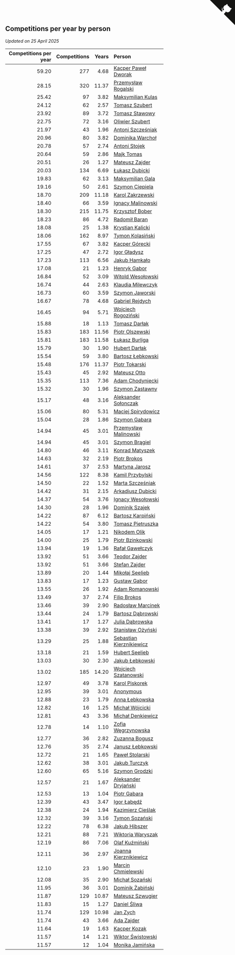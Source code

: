 ## Competitions per year by person

*Updated on 25 April 2025*

| Competitions per year | Competitions | Years | Person |
| ---: | ---: | ---: | :--- |
| 59.20 | 277 | 4.68 | [Kacper Paweł Dworak](https://www.worldcubeassociation.org/persons/2020DWOR01) |
| 28.15 | 320 | 11.37 | [Przemysław Rogalski](https://www.worldcubeassociation.org/persons/2013ROGA02) |
| 25.42 | 97 | 3.82 | [Maksymilian Kulas](https://www.worldcubeassociation.org/persons/2021KULA02) |
| 24.12 | 62 | 2.57 | [Tomasz Szubert](https://www.worldcubeassociation.org/persons/2022SZUB02) |
| 23.92 | 89 | 3.72 | [Tomasz Stawowy](https://www.worldcubeassociation.org/persons/2021STAW01) |
| 22.75 | 72 | 3.16 | [Oliwier Szubert](https://www.worldcubeassociation.org/persons/2022SZUB01) |
| 21.97 | 43 | 1.96 | [Antoni Szcześniak](https://www.worldcubeassociation.org/persons/2023SZCZ04) |
| 20.96 | 80 | 3.82 | [Dominika Warchoł](https://www.worldcubeassociation.org/persons/2021WARC01) |
| 20.78 | 57 | 2.74 | [Antoni Stojek](https://www.worldcubeassociation.org/persons/2022STOJ03) |
| 20.64 | 59 | 2.86 | [Majk Tomas](https://www.worldcubeassociation.org/persons/2022TOMA05) |
| 20.51 | 26 | 1.27 | [Mateusz Zajder](https://www.worldcubeassociation.org/persons/2024ZAJD01) |
| 20.03 | 134 | 6.69 | [Łukasz Dubicki](https://www.worldcubeassociation.org/persons/2018DUBI01) |
| 19.83 | 62 | 3.13 | [Maksymilian Gala](https://www.worldcubeassociation.org/persons/2022GALA01) |
| 19.16 | 50 | 2.61 | [Szymon Ciepiela](https://www.worldcubeassociation.org/persons/2022CIEP01) |
| 18.70 | 209 | 11.18 | [Karol Zakrzewski](https://www.worldcubeassociation.org/persons/2014ZAKR01) |
| 18.40 | 66 | 3.59 | [Ignacy Malinowski](https://www.worldcubeassociation.org/persons/2021MALI02) |
| 18.30 | 215 | 11.75 | [Krzysztof Bober](https://www.worldcubeassociation.org/persons/2013BOBE01) |
| 18.23 | 86 | 4.72 | [Radomił Baran](https://www.worldcubeassociation.org/persons/2020BARA02) |
| 18.08 | 25 | 1.38 | [Krystian Kalicki](https://www.worldcubeassociation.org/persons/2023KALI10) |
| 18.06 | 162 | 8.97 | [Tymon Kolasiński](https://www.worldcubeassociation.org/persons/2016KOLA02) |
| 17.55 | 67 | 3.82 | [Kacper Górecki](https://www.worldcubeassociation.org/persons/2021GORE01) |
| 17.25 | 47 | 2.72 | [Igor Gładysz](https://www.worldcubeassociation.org/persons/2022GLAD01) |
| 17.23 | 113 | 6.56 | [Jakub Hamkało](https://www.worldcubeassociation.org/persons/2018HAMK01) |
| 17.08 | 21 | 1.23 | [Henryk Gabor](https://www.worldcubeassociation.org/persons/2024GABO02) |
| 16.84 | 52 | 3.09 | [Witold Wesołowski](https://www.worldcubeassociation.org/persons/2022WESO01) |
| 16.74 | 44 | 2.63 | [Klaudia Milewczyk](https://www.worldcubeassociation.org/persons/2022MILE05) |
| 16.73 | 60 | 3.59 | [Szymon Jaworski](https://www.worldcubeassociation.org/persons/2021JAWO01) |
| 16.67 | 78 | 4.68 | [Gabriel Rejdych](https://www.worldcubeassociation.org/persons/2020REJD01) |
| 16.45 | 94 | 5.71 | [Wojciech Rogoziński](https://www.worldcubeassociation.org/persons/2019ROGO04) |
| 15.88 | 18 | 1.13 | [Tomasz Darłak](https://www.worldcubeassociation.org/persons/2024DARL01) |
| 15.83 | 183 | 11.56 | [Piotr Olszewski](https://www.worldcubeassociation.org/persons/2013OLSZ02) |
| 15.81 | 183 | 11.58 | [Łukasz Burliga](https://www.worldcubeassociation.org/persons/2013BURL01) |
| 15.79 | 30 | 1.90 | [Hubert Darłak](https://www.worldcubeassociation.org/persons/2023DARL03) |
| 15.54 | 59 | 3.80 | [Bartosz Łebkowski](https://www.worldcubeassociation.org/persons/2021LEBK01) |
| 15.48 | 176 | 11.37 | [Piotr Tokarski](https://www.worldcubeassociation.org/persons/2013TOKA01) |
| 15.43 | 45 | 2.92 | [Mateusz Otto](https://www.worldcubeassociation.org/persons/2022OTTO01) |
| 15.35 | 113 | 7.36 | [Adam Chodyniecki](https://www.worldcubeassociation.org/persons/2017CHOD02) |
| 15.32 | 30 | 1.96 | [Szymon Zastawny](https://www.worldcubeassociation.org/persons/2023ZAST01) |
| 15.17 | 48 | 3.16 | [Aleksander Sołonczak](https://www.worldcubeassociation.org/persons/2022SOLO01) |
| 15.06 | 80 | 5.31 | [Maciej Spirydowicz](https://www.worldcubeassociation.org/persons/2020SPIR01) |
| 15.04 | 28 | 1.86 | [Szymon Gabara](https://www.worldcubeassociation.org/persons/2023GABA01) |
| 14.94 | 45 | 3.01 | [Przemysław Malinowski](https://www.worldcubeassociation.org/persons/2022MALI01) |
| 14.94 | 45 | 3.01 | [Szymon Brągiel](https://www.worldcubeassociation.org/persons/2022BRAG03) |
| 14.80 | 46 | 3.11 | [Konrad Matyszek](https://www.worldcubeassociation.org/persons/2022MATY02) |
| 14.63 | 32 | 2.19 | [Piotr Brokos](https://www.worldcubeassociation.org/persons/2023BROK01) |
| 14.61 | 37 | 2.53 | [Martyna Jarosz](https://www.worldcubeassociation.org/persons/2022JARO01) |
| 14.56 | 122 | 8.38 | [Kamil Przybylski](https://www.worldcubeassociation.org/persons/2016PRZY01) |
| 14.50 | 22 | 1.52 | [Marta Szcześniak](https://www.worldcubeassociation.org/persons/2023SZCZ07) |
| 14.42 | 31 | 2.15 | [Arkadiusz Dubicki](https://www.worldcubeassociation.org/persons/2023DUBI01) |
| 14.37 | 54 | 3.76 | [Ignacy Wesołowski](https://www.worldcubeassociation.org/persons/2021WESO01) |
| 14.30 | 28 | 1.96 | [Dominik Szajek](https://www.worldcubeassociation.org/persons/2023SZAJ01) |
| 14.22 | 87 | 6.12 | [Bartosz Karpiński](https://www.worldcubeassociation.org/persons/2019KARP03) |
| 14.22 | 54 | 3.80 | [Tomasz Pietruszka](https://www.worldcubeassociation.org/persons/2021PIET01) |
| 14.05 | 17 | 1.21 | [Nikodem Olik](https://www.worldcubeassociation.org/persons/2024OLIK01) |
| 14.00 | 25 | 1.79 | [Piotr Bzinkowski](https://www.worldcubeassociation.org/persons/2023BZIN01) |
| 13.94 | 19 | 1.36 | [Rafał Gawełczyk](https://www.worldcubeassociation.org/persons/2023GAWE01) |
| 13.92 | 51 | 3.66 | [Teodor Zajder](https://www.worldcubeassociation.org/persons/2021ZAJD03) |
| 13.92 | 51 | 3.66 | [Stefan Zajder](https://www.worldcubeassociation.org/persons/2021ZAJD02) |
| 13.89 | 20 | 1.44 | [Mikołaj Seelieb](https://www.worldcubeassociation.org/persons/2023SEEL04) |
| 13.83 | 17 | 1.23 | [Gustaw Gabor](https://www.worldcubeassociation.org/persons/2024GABO01) |
| 13.55 | 26 | 1.92 | [Adam Romanowski](https://www.worldcubeassociation.org/persons/2023ROMA10) |
| 13.49 | 37 | 2.74 | [Filip Brokos](https://www.worldcubeassociation.org/persons/2022BROK03) |
| 13.46 | 39 | 2.90 | [Radosław Marcinek](https://www.worldcubeassociation.org/persons/2022MARC05) |
| 13.44 | 24 | 1.79 | [Bartosz Dąbrowski](https://www.worldcubeassociation.org/persons/2023DABR07) |
| 13.41 | 17 | 1.27 | [Julia Dąbrowska](https://www.worldcubeassociation.org/persons/2024DABR01) |
| 13.38 | 39 | 2.92 | [Stanisław Ożyński](https://www.worldcubeassociation.org/persons/2022OZYN01) |
| 13.29 | 25 | 1.88 | [Sebastian Kierznikiewicz](https://www.worldcubeassociation.org/persons/2023KIER02) |
| 13.18 | 21 | 1.59 | [Hubert Seelieb](https://www.worldcubeassociation.org/persons/2023SEEL02) |
| 13.03 | 30 | 2.30 | [Jakub Łebkowski](https://www.worldcubeassociation.org/persons/2023LEBK01) |
| 13.02 | 185 | 14.20 | [Wojciech Szatanowski](https://www.worldcubeassociation.org/persons/2011SZAT01) |
| 12.97 | 49 | 3.78 | [Karol Piskorek](https://www.worldcubeassociation.org/persons/2021PISK01) |
| 12.95 | 39 | 3.01 | [Anonymous](https://www.worldcubeassociation.org/persons/2022ANON03) |
| 12.88 | 23 | 1.79 | [Anna Łebkowska](https://www.worldcubeassociation.org/persons/2023LEBK04) |
| 12.82 | 16 | 1.25 | [Michał Wójcicki](https://www.worldcubeassociation.org/persons/2024WOJC01) |
| 12.81 | 43 | 3.36 | [Michał Denkiewicz](https://www.worldcubeassociation.org/persons/2021DENK01) |
| 12.78 | 14 | 1.10 | [Zofia Węgrzynowska](https://www.worldcubeassociation.org/persons/2024WEGR01) |
| 12.77 | 36 | 2.82 | [Zuzanna Bogusz](https://www.worldcubeassociation.org/persons/2022BOGU01) |
| 12.76 | 35 | 2.74 | [Janusz Łebkowski](https://www.worldcubeassociation.org/persons/2022LEBK01) |
| 12.72 | 21 | 1.65 | [Paweł Stolarski](https://www.worldcubeassociation.org/persons/2023STOL04) |
| 12.62 | 38 | 3.01 | [Jakub Turczyk](https://www.worldcubeassociation.org/persons/2022TURC02) |
| 12.60 | 65 | 5.16 | [Szymon Grodzki](https://www.worldcubeassociation.org/persons/2020GROD01) |
| 12.57 | 21 | 1.67 | [Aleksander Dryjański](https://www.worldcubeassociation.org/persons/2023DRYJ01) |
| 12.53 | 13 | 1.04 | [Piotr Gabara](https://www.worldcubeassociation.org/persons/2024GABA02) |
| 12.39 | 43 | 3.47 | [Igor Łabędź](https://www.worldcubeassociation.org/persons/2021LABE01) |
| 12.38 | 24 | 1.94 | [Kazimierz Cieślak](https://www.worldcubeassociation.org/persons/2023CIES01) |
| 12.32 | 39 | 3.16 | [Tymon Sozański](https://www.worldcubeassociation.org/persons/2022SOZA01) |
| 12.22 | 78 | 6.38 | [Jakub Hibszer](https://www.worldcubeassociation.org/persons/2018HIBS01) |
| 12.21 | 88 | 7.21 | [Wiktoria Waryszak](https://www.worldcubeassociation.org/persons/2018WARY01) |
| 12.19 | 86 | 7.06 | [Olaf Kuźmiński](https://www.worldcubeassociation.org/persons/2018KUZM02) |
| 12.11 | 36 | 2.97 | [Joanna Kierznikiewicz](https://www.worldcubeassociation.org/persons/2022KIER01) |
| 12.10 | 23 | 1.90 | [Marcin Chmielewski](https://www.worldcubeassociation.org/persons/2023CHMI01) |
| 12.08 | 35 | 2.90 | [Michał Sozański](https://www.worldcubeassociation.org/persons/2022SOZA02) |
| 11.95 | 36 | 3.01 | [Dominik Żabiński](https://www.worldcubeassociation.org/persons/2022ZABI01) |
| 11.87 | 129 | 10.87 | [Mateusz Szwugier](https://www.worldcubeassociation.org/persons/2014SZWU01) |
| 11.83 | 15 | 1.27 | [Daniel Śliwa](https://www.worldcubeassociation.org/persons/2024SLIW01) |
| 11.74 | 129 | 10.98 | [Jan Zych](https://www.worldcubeassociation.org/persons/2014ZYCH01) |
| 11.74 | 43 | 3.66 | [Ada Zajder](https://www.worldcubeassociation.org/persons/2021ZAJD01) |
| 11.64 | 19 | 1.63 | [Kacper Kozak](https://www.worldcubeassociation.org/persons/2023KOZA05) |
| 11.57 | 14 | 1.21 | [Wiktor Świstowski](https://www.worldcubeassociation.org/persons/2024SWIS01) |
| 11.57 | 12 | 1.04 | [Monika Jamińska](https://www.worldcubeassociation.org/persons/2024JAMI01) |


<a href="https://github.com/maxidragon/wca_statistics_pl" class="github-corner" aria-label="View source on Github"><svg width="80" height="80" viewBox="0 0 250 250" style="fill:#151513; color:#fff; position: absolute; top: 0; border: 0; right: 0;" aria-hidden="true"><path d="M0,0 L115,115 L130,115 L142,142 L250,250 L250,0 Z"></path><path d="M128.3,109.0 C113.8,99.7 119.0,89.6 119.0,89.6 C122.0,82.7 120.5,78.6 120.5,78.6 C119.2,72.0 123.4,76.3 123.4,76.3 C127.3,80.9 125.5,87.3 125.5,87.3 C122.9,97.6 130.6,101.9 134.4,103.2" fill="currentColor" style="transform-origin: 130px 106px;" class="octo-arm"></path><path d="M115.0,115.0 C114.9,115.1 118.7,116.5 119.8,115.4 L133.7,101.6 C136.9,99.2 139.9,98.4 142.2,98.6 C133.8,88.0 127.5,74.4 143.8,58.0 C148.5,53.4 154.0,51.2 159.7,51.0 C160.3,49.4 163.2,43.6 171.4,40.1 C171.4,40.1 176.1,42.5 178.8,56.2 C183.1,58.6 187.2,61.8 190.9,65.4 C194.5,69.0 197.7,73.2 200.1,77.6 C213.8,80.2 216.3,84.9 216.3,84.9 C212.7,93.1 206.9,96.0 205.4,96.6 C205.1,102.4 203.0,107.8 198.3,112.5 C181.9,128.9 168.3,122.5 157.7,114.1 C157.9,116.9 156.7,120.9 152.7,124.9 L141.0,136.5 C139.8,137.7 141.6,141.9 141.8,141.8 Z" fill="currentColor" class="octo-body"></path></svg></a><style>.github-corner:hover .octo-arm{animation:octocat-wave 560ms ease-in-out}@keyframes octocat-wave{0%,100%{transform:rotate(0)}20%,60%{transform:rotate(-25deg)}40%,80%{transform:rotate(10deg)}}@media (max-width:500px){.github-corner:hover .octo-arm{animation:none}.github-corner .octo-arm{animation:octocat-wave 560ms ease-in-out}}</style>
